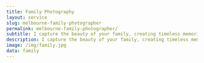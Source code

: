 ```yaml
---
title: Family Photography
layout: service
slug: melbourne-family-photographer
permalink: melbourne-family-photographer/
subtitle: I capture the beauty of your family, creating timeless memories that you'll cherish forever.
description: I capture the beauty of your family, creating timeless memories that you'll cherish forever.
image: /img/family.jpg
data: family
---
```


<!-- This page uses the family.yaml data file for content -->
